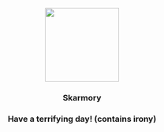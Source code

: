 <p align="center">
    <img src="https://raw.githubusercontent.com/PokeAPI/sprites/master/sprites/pokemon/227.png" width="150" height="150">
</p>
<h3 align="center"> <b>Skarmory</b></h3>
<h3 align="center">Have a terrifying day! (contains irony)</h3>
